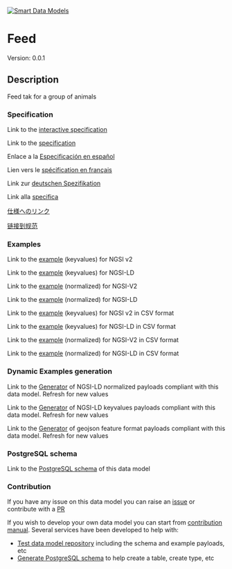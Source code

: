[![Smart Data Models](https://smartdatamodels.org/wp-content/uploads/2022/01/SmartDataModels_logo.png "Logo")](https://smartdatamodels.org)
# Feed
Version: 0.0.1

## Description 

Feed tak for a group of animals
### Specification

Link to the [interactive specification](https://swagger.lab.fiware.org/?url=https://smart-data-models.github.io/dataModel.Aquaculture/Feed/swagger.yaml)

Link to the [specification](https://github.com/smart-data-models/dataModel.Aquaculture/blob/master/Feed/doc/spec.md)

Enlace a la [Especificación en español](https://github.com/smart-data-models/dataModel.Aquaculture/blob/master/Feed/doc/spec_ES.md)

Lien vers le [spécification en français](https://github.com/smart-data-models/dataModel.Aquaculture/blob/master/Feed/doc/spec_FR.md)

Link zur [deutschen Spezifikation](https://github.com/smart-data-models/dataModel.Aquaculture/blob/master/Feed/doc/spec_DE.md)

Link alla [specifica](https://github.com/smart-data-models/dataModel.Aquaculture/blob/master/Feed/doc/spec_IT.md)

[仕様へのリンク](https://github.com/smart-data-models/dataModel.Aquaculture/blob/master/Feed/doc/spec_JA.md)

[链接到规范](https://github.com/smart-data-models/dataModel.Aquaculture/blob/master/Feed/doc/spec_ZH.md)
### Examples

Link to the [example](https://smart-data-models.github.io/dataModel.Aquaculture/Feed/examples/example.json) (keyvalues) for NGSI v2

Link to the [example](https://smart-data-models.github.io/dataModel.Aquaculture/Feed/examples/example.jsonld) (keyvalues) for NGSI-LD

Link to the [example](https://smart-data-models.github.io/dataModel.Aquaculture/Feed/examples/example-normalized.json) (normalized) for NGSI-V2

Link to the [example](https://smart-data-models.github.io/dataModel.Aquaculture/Feed/examples/example-normalized.jsonld) (normalized) for NGSI-LD

Link to the [example](https://smart-data-models.github.io/dataModel.Aquaculture/Feed/examples/example.json.csv) (keyvalues) for NGSI v2 in CSV format

Link to the [example](https://smart-data-models.github.io/dataModel.Aquaculture/Feed/examples/example.jsonld.csv) (keyvalues) for NGSI-LD in CSV format

Link to the [example](https://smart-data-models.github.io/dataModel.Aquaculture/Feed/examples/example-normalized.json.csv) (normalized) for NGSI-V2 in CSV format

Link to the [example](https://smart-data-models.github.io/dataModel.Aquaculture/Feed/examples/example-normalized.jsonld.csv) (normalized) for NGSI-LD in CSV format
### Dynamic Examples generation

Link to the [Generator](https://smartdatamodels.org/extra/ngsi-ld_generator.php?schemaUrl=https://raw.githubusercontent.com/smart-data-models/dataModel.Aquaculture/master/Feed/schema.json&email=info@smartdatamodels.org) of NGSI-LD normalized payloads compliant with this data model. Refresh for new values

Link to the [Generator](https://smartdatamodels.org/extra/ngsi-ld_generator_keyvalues.php?schemaUrl=https://raw.githubusercontent.com/smart-data-models/dataModel.Aquaculture/master/Feed/schema.json&email=info@smartdatamodels.org) of NGSI-LD keyvalues payloads compliant with this data model. Refresh for new values

Link to the [Generator](https://smartdatamodels.org/extra/geojson_features_generator.php?schemaUrl=https://raw.githubusercontent.com/smart-data-models/dataModel.Aquaculture/master/Feed/schema.json&email=info@smartdatamodels.org) of geojson feature format payloads compliant with this data model. Refresh for new values
### PostgreSQL schema

Link to the [PostgreSQL schema](https://smart-data-models.github.io/dataModel.Aquaculture/Feed/schema.sql) of this data model
### Contribution

 If you have any issue on this data model you can raise an [issue](https://github.com/smart-data-models/dataModel.Aquaculture/issues)  or contribute with a [PR](https://github.com/smart-data-models/dataModel.Aquaculture/pulls)

 If you wish to develop your own data model you can start from [contribution manual](https://bit.ly/contribution_manual). Several services have been developed to help with: 
 - [Test data model repository](https://smartdatamodels.org/index.php/data-models-contribution-api/) including the schema and example payloads, etc
 - [Generate PostgreSQL schema](https://smartdatamodels.org/index.php/sql-service/) to help create a table, create type, etc